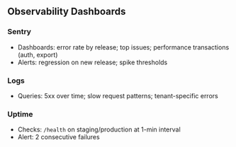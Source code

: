 ## Observability Dashboards

### Sentry
- Dashboards: error rate by release; top issues; performance transactions (auth, export)
- Alerts: regression on new release; spike thresholds

### Logs
- Queries: 5xx over time; slow request patterns; tenant-specific errors

### Uptime
- Checks: `/health` on staging/production at 1-min interval
- Alert: 2 consecutive failures

